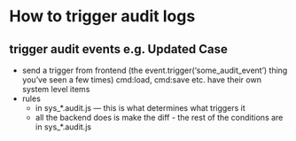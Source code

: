 How to trigger audit logs
=========================
trigger audit events e.g. Updated Case
--------------------------------------
-   send a trigger from frontend (the event.trigger(‘some_audit_event’) thing you’ve seen a few times)
cmd:load, cmd:save etc. have their own system level items
-   rules 
    -   in sys_*.audit.js — this is what determines what triggers it
	- all the backend does is make the diff - the rest of the conditions are in sys_*.audit.js